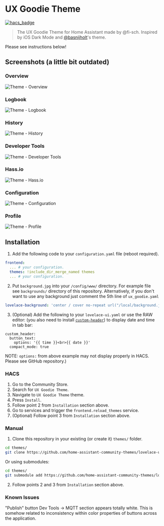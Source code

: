 # UX Goodie Theme

[![hacs_badge](https://img.shields.io/badge/HACS-Default-orange.svg)](https://github.com/hacs/integration)

> The UX Goodie Theme for Home Assistant made by @fi-sch. Inspired by iOS Dark Mode and [@basnijholt](https://github.com/basnijholt/lovelace-ios-dark-mode-theme)'s theme.

Please see instructions below!

## Screenshots (a little bit outdated)

### Overview

![Theme - Overview](https://raw.githubusercontent.com/fi-sch/ux_goodie_theme/master/docs/theme-overview.jpg)

### Logbook

![Theme - Logbook](https://raw.githubusercontent.com/fi-sch/ux_goodie_theme/master/docs/theme-logbook.png)

### History

![Theme - History](https://raw.githubusercontent.com/fi-sch/ux_goodie_theme/master/docs/theme-history.png)

### Developer Tools

![Theme - Developer Tools](https://raw.githubusercontent.com/fi-sch/ux_goodie_theme/master/docs/theme-developer-tools.png)

### Hass.io

![Theme - Hass.io](https://raw.githubusercontent.com/fi-sch/ux_goodie_theme/master/docs/theme-hassio.png)

### Configuration

![Theme - Configuration](https://raw.githubusercontent.com/fi-sch/ux_goodie_theme/master/docs/theme-configuration.png)

### Profile

![Theme - Profile](https://raw.githubusercontent.com/fi-sch/ux_goodie_theme/master/docs/theme-profile.png)

## Installation

1. Add the following code to your `configuration.yaml` file (reboot required).
```yaml
frontend:
  ... # your configuration.
  themes: !include_dir_merge_named themes
  ... # your configuration.
```
2. Put `background.jpg` into your `/config/www/` directory. For example file see `backgrounds/` directory of this repository.
Alternatively, if you don't want to use any background just comment the 5th line of `ux_goodie.yaml`
```yaml
lovelace-background: 'center / cover no-repeat url("/local/background.jpg") fixed'
```

3. (Optional) Add the following to your `lovelace-ui.yaml` or use the RAW editor: (you also need to install [`custom-header`](https://github.com/maykar/custom-header)) to display date and time in tab bar:

```
custom_header:
  button_text:
    options: '{{ time }}<br>{{ date }}'
  compact_mode: true
```
NOTE: `options:` from above example may not display properly in HACS. Please see GitHub repository.)

### HACS

1. Go to the Community Store.
2. Search for `UX Goodie Theme`.
3. Navigate to `UX Goodie Theme` theme.
4. Press `Install`.
5. Follow point 2 from `Installation` section above.
6. Go to services and trigger the `frontend.reload_themes` service.
7. (Optional) Follow point 3 from `Installation` section above.

### Manual

1. Clone this repository in your existing (or create it) `themes/` folder.
```bash
cd themes/
git clone https://github.com/home-assistant-community-themes/lovelace-ux-goodie-theme.git
```

Or using submodules:
```bash
cd themes/
git submodule add https://github.com/home-assistant-community-themes/lovelace-ux-goodie-theme.git
```
2. Follow points 2 and 3 from `Installation` section above.


### Known Issues

"Publish" button Dev Tools -> MQTT section appears totally white. This is somehow related to inconsistency within color properties of buttons across the application.
